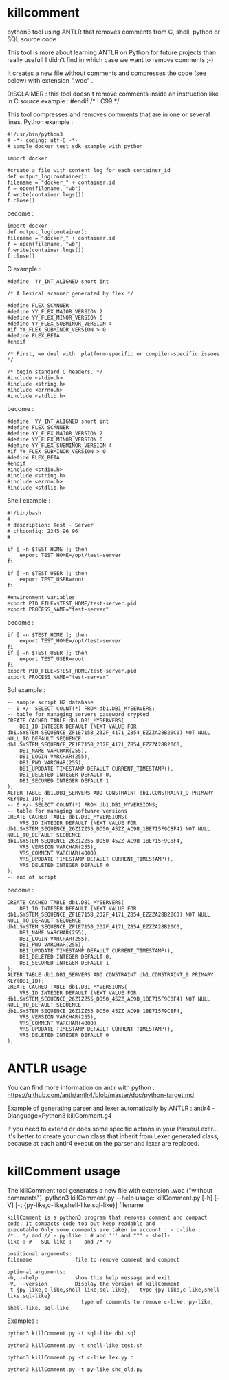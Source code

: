 # killcomment

python3 tool using ANTLR that removes comments from C, shell, python or SQL source code

This tool is more about learning ANTLR on Python for future projects than really useful!
I didn't find in which case we want to remove comments ;-)

It creates a new file without comments and compresses the code (see below) with extension ".woc" .

DISCLAIMER : this tool doesn't remove comments inside an instruction like in C source example : #endif /* ! C99 */
            
This tool compresses and removes comments that are in one or several lines.
Python example : 

    #!/usr/bin/python3
    # -*- coding: utf-8 -*-
    # sample docker test sdk example with python 

    import docker

    #create a file with content log for each container_id
    def output_log(container):
    filename = "docker_" + container.id
    f = open(filename, "wb")
    f.write(container.logs())
    f.close()

become : 

    import docker
    def output_log(container):
    filename = "docker_" + container.id
    f = open(filename, "wb")
    f.write(container.logs())
    f.close()    

C example :

    #define  YY_INT_ALIGNED short int

    /* A lexical scanner generated by flex */

    #define FLEX_SCANNER
    #define YY_FLEX_MAJOR_VERSION 2
    #define YY_FLEX_MINOR_VERSION 6
    #define YY_FLEX_SUBMINOR_VERSION 4
    #if YY_FLEX_SUBMINOR_VERSION > 0
    #define FLEX_BETA
    #endif

    /* First, we deal with  platform-specific or compiler-specific issues. */

    /* begin standard C headers. */
    #include <stdio.h>
    #include <string.h>
    #include <errno.h>
    #include <stdlib.h>    

become :

    #define  YY_INT_ALIGNED short int
    #define FLEX_SCANNER
    #define YY_FLEX_MAJOR_VERSION 2
    #define YY_FLEX_MINOR_VERSION 6
    #define YY_FLEX_SUBMINOR_VERSION 4
    #if YY_FLEX_SUBMINOR_VERSION > 0
    #define FLEX_BETA
    #endif
    #include <stdio.h>
    #include <string.h>
    #include <errno.h>
    #include <stdlib.h>    

Shell example :

    #!/bin/bash
    #
    # description: Test - Server
    # chkconfig: 2345 96 96
    #

    if [ -n $TEST_HOME ]; then
        export TEST_HOME=/opt/test-server
    fi

    if [ -n $TEST_USER ]; then
        export TEST_USER=root
    fi

    #environment variables
    export PID_FILE=$TEST_HOME/test-server.pid
    export PROCESS_NAME="test-server"

become : 

    if [ -n $TEST_HOME ]; then
        export TEST_HOME=/opt/test-server
    fi
    if [ -n $TEST_USER ]; then
        export TEST_USER=root
    fi
    export PID_FILE=$TEST_HOME/test-server.pid
    export PROCESS_NAME="test-server"

Sql example :    

    -- sample script H2 database
    -- 0 +/- SELECT COUNT(*) FROM db1.DB1_MYSERVERS;  
    -- table for managing servers password crypted    
    CREATE CACHED TABLE db1.DB1_MYSERVERS(
        DB1_ID INTEGER DEFAULT (NEXT VALUE FOR db1.SYSTEM_SEQUENCE_ZF1E7158_232F_4171_Z854_EZZZA28B20C0) NOT NULL NULL_TO_DEFAULT SEQUENCE db1.SYSTEM_SEQUENCE_ZF1E7158_232F_4171_Z854_EZZZA28B20C0,
        DB1_NAME VARCHAR(255),
        DB1_LOGIN VARCHAR(255),
        DB1_PWD VARCHAR(255),
        DB1_UPDDATE TIMESTAMP DEFAULT CURRENT_TIMESTAMP(),
        DB1_DELETED INTEGER DEFAULT 0,
        DB1_SECURED INTEGER DEFAULT 1
    );               
    ALTER TABLE db1.DB1_SERVERS ADD CONSTRAINT db1.CONSTRAINT_9 PRIMARY KEY(DB1_ID);       
    -- 0 +/- SELECT COUNT(*) FROM db1.DB1_MYVERSIONS;          
    -- table for managing software versions  
    CREATE CACHED TABLE db1.DB1_MYVERSIONS(
        VRS_ID INTEGER DEFAULT (NEXT VALUE FOR db1.SYSTEM_SEQUENCE_26Z1ZZ55_DD50_45ZZ_AC9B_1BE715F9C8F4) NOT NULL NULL_TO_DEFAULT SEQUENCE db1.SYSTEM_SEQUENCE_26Z1ZZ55_DD50_45ZZ_AC9B_1BE715F9C8F4,
        VRS_VERSION VARCHAR(255),
        VRS_COMMENT VARCHAR(4000),
        VRS_UPDDATE TIMESTAMP DEFAULT CURRENT_TIMESTAMP(),
        VRS_DELETED INTEGER DEFAULT 0
    );  
    -- end of script   

become : 

    CREATE CACHED TABLE db1.DB1_MYSERVERS(
        DB1_ID INTEGER DEFAULT (NEXT VALUE FOR db1.SYSTEM_SEQUENCE_ZF1E7158_232F_4171_Z854_EZZZA28B20C0) NOT NULL NULL_TO_DEFAULT SEQUENCE db1.SYSTEM_SEQUENCE_ZF1E7158_232F_4171_Z854_EZZZA28B20C0,
        DB1_NAME VARCHAR(255),
        DB1_LOGIN VARCHAR(255),
        DB1_PWD VARCHAR(255),
        DB1_UPDDATE TIMESTAMP DEFAULT CURRENT_TIMESTAMP(),
        DB1_DELETED INTEGER DEFAULT 0,
        DB1_SECURED INTEGER DEFAULT 1
    );               
    ALTER TABLE db1.DB1_SERVERS ADD CONSTRAINT db1.CONSTRAINT_9 PRIMARY KEY(DB1_ID);       
    CREATE CACHED TABLE db1.DB1_MYVERSIONS(
        VRS_ID INTEGER DEFAULT (NEXT VALUE FOR db1.SYSTEM_SEQUENCE_26Z1ZZ55_DD50_45ZZ_AC9B_1BE715F9C8F4) NOT NULL NULL_TO_DEFAULT SEQUENCE db1.SYSTEM_SEQUENCE_26Z1ZZ55_DD50_45ZZ_AC9B_1BE715F9C8F4,
        VRS_VERSION VARCHAR(255),
        VRS_COMMENT VARCHAR(4000),
        VRS_UPDDATE TIMESTAMP DEFAULT CURRENT_TIMESTAMP(),
        VRS_DELETED INTEGER DEFAULT 0
    );      


# ANTLR usage 

You can find more information on antlr with python : https://github.com/antlr/antlr4/blob/master/doc/python-target.md 

Example of generating parser and lexer automatically by ANTLR : 
    antlr4 -Dlanguage=Python3 killComment.g4

If you need to extend or does some specific actions in your Parser/Lexer... it's better to create your own class that inherit from Lexer generated class, because at each antlr4 execution the parser and lexer are replaced.


# killComment usage 

The killComment tool generates a new file with extension .woc ("without comments").
python3 killComment.py --help
    usage: killComment.py [-h] [-V] [-t {py-like,c-like,shell-like,sql-like}] filename

    killComment is a python3 program that removes comment and compact code. It compacts code too but keep readable and
    executable Only some comments are taken in account : - c-like : /*...*/ and // - py-like : # and ''' and """ - shell-
    like : # - SQL-like : -- and /* */

    positional arguments:
    filename              file to remove comment and compact

    optional arguments:
    -h, --help            show this help message and exit
    -V, --version         Display the version of killComment
    -t {py-like,c-like,shell-like,sql-like}, --type {py-like,c-like,shell-like,sql-like}
                            type of comments to remove c-like, py-like, shell-like, sql-like


Examples :  

    python3 killComment.py -t sql-like db1.sql

    python3 killComment.py -t shell-like test.sh

    python3 killComment.py -t c-like lex.yy.c

    python3 killComment.py -t py-like shc_old.py

